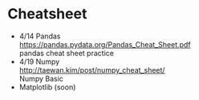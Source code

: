 # Cheatsheet
* 4/14 Pandas  
  https://pandas.pydata.org/Pandas_Cheat_Sheet.pdf  
  pandas cheat sheet practice
* 4/19 Numpy  
http://taewan.kim/post/numpy_cheat_sheet/   
Numpy Basic    
* Matplotlib (soon)
